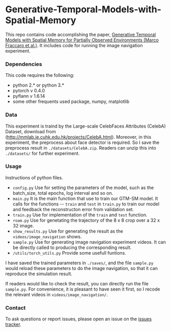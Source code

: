 # Generative-Temporal-Models-with-Spatial-Memory

This repo contains code accomplishing the paper, 	[Generative Temporal Models with Spatial Memory
for Partially Observed Environments (Marco Fraccaro et al.)](https://arxiv.org/abs/1804.09401). It includes code for running the image navigation experiment.


### Dependencies
This code requires the following:
* python 2.\* or python 3.\*
* pytorch v 0.4.0
* pyflann v 1.6.14
* some other frequents used package, numpy, matplotlib


### Data
This experiment is traind by the Large-scale CelebFaces Attributes (CelebA) Dataset, download from (http://mmlab.ie.cuhk.edu.hk/projects/CelebA.html). Moreover, in this experiment, the preprocess about face detector is required. So I save the preprocess result in `./datasets/CelebA.zip`. Readers can unzip this into `./datasets/` for further experiment.


### Usage
Instructions of python files.
- `config.py`
  Use for setting the parameters of the model, such as the batch_size, total epochs, log interval and so on.
- `main.py`
  It is the main function that use to train our GTM-SM model. It calls for the functions -- `train` and `test` in `train.py` to train our model and feedback the reconstructon error from validation set.
- `train.py`
  Use for implementation of the `train` and `test` function.
- `roam.py`
  Use for genetating the trajectory of the 8 x 8 crop over a 32 x 32 image.
- `show_results.py`
  Use for generating the result as the `videos/image_navigation` shows.
- `sample.py`
  Use for generating image navigation experiment videos. It can be directly called to producing the corresponding result.
- `/utils/torch_utils.py`
  Provide some usefull funtions.
  
I have saved the trained parameters in `./saves/`, and the file `sample.py` would reload these parameters to do the image navigation, so that it can reproduce the simulation result.

If readers would like to check the result, you can directly run the file `sample.py`. For convenience, it is pleasant to have seen it first, so I recode the relevant videos in `videos/image_navigation/`.


### Contact
To ask questions or report issues, please open an issue on the [issues tracker](https://github.com/chenxy99/Generative-Temporal-Models-with-Spatial-Memory/issues).
